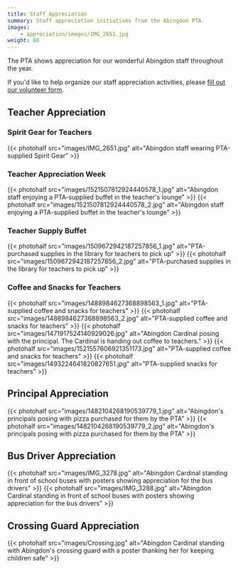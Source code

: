 ```yaml
---
title: Staff Appreciation
summary: Staff appreciation initiatives from the Abingdon PTA.
images:
    - appreciation/images/IMG_2651.jpg
weight: 80
---
```


The PTA shows appreciation for our wonderful Abingdon staff throughout the year.

If you'd like to help organize our staff appreciation activities, please [fill out our volunteer form](https://docs.google.com/forms/d/e/1FAIpQLSf50HFDkNfDxP5VfE2LzsxKbUPZdmRGQTeNEUhXkU_qLCLWZQ/viewform?usp=sf_link).

## Teacher Appreciation

### Spirit Gear for Teachers
{{< photohalf src="images/IMG_2651.jpg" alt="Abingdon staff wearing PTA-supplied Spirit Gear" >}}

### Teacher Appreciation Week
{{< photohalf src="images/1521507812924440578_1.jpg" alt="Abingdon staff enjoying a PTA-supplied buffet in the teacher's lounge" >}}
{{< photohalf src="images/1521507812924440578_2.jpg" alt="Abingdon staff enjoying a PTA-supplied buffet in the teacher's lounge" >}}

### Teacher Supply Buffet

{{< photohalf src="images/1509672942187257856_1.jpg" alt="PTA-purchased supplies in the library for teachers to pick up" >}}
{{< photohalf src="images/1509672942187257856_2.jpg" alt="PTA-purchased supplies in the library for teachers to pick up" >}}

### Coffee and Snacks for Teachers

{{< photohalf src="images/1488984627368898563_1.jpg" alt="PTA-supplied coffee and snacks for teachers" >}}
{{< photohalf src="images/1488984627368898563_2.jpg" alt="PTA-supplied coffee and snacks for teachers" >}}
{{< photohalf src="images/1471917524140929026.jpg" alt="Abingdon Cardinal posing with the principal. The Cardinal is handing out coffee to teachers." >}}
{{< photohalf src="images/1521557606921351173.jpg" alt="PTA-supplied coffee and snacks for teachers" >}}
{{< photohalf src="images/1493224641820827651.jpg" alt="PTA-supplied snacks for teachers" >}}

## Principal Appreciation

{{< photohalf src="images/1482104268190539779_1.jpg" alt="Abingdon's principals posing with pizza purchased for them by the PTA" >}}
{{< photohalf src="images/1482104268190539779_2.jpg" alt="Abingdon's principals posing with pizza purchased for them by the PTA" >}}

## Bus Driver Appreciation

{{< photohalf src="images/IMG_3278.jpg" alt="Abingdon Cardinal standing in front of school buses with posters showing appreciation for the bus drivers" >}}
{{< photohalf src="images/IMG_3288.jpg" alt="Abingdon Cardinal standing in front of school buses with posters showing appreciation for the bus drivers" >}}

## Crossing Guard Appreciation

{{< photohalf src="images/Crossing.jpg" alt="Abingdon Cardinal standing with Abingdon's crossing guard with a poster thanking her for keeping children safe" >}}
